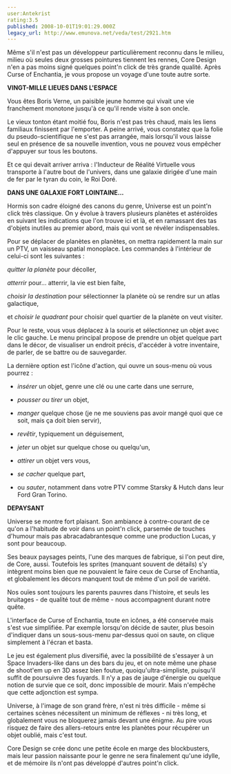 ```yaml
---
user:Antekrist
rating:3.5
published: 2008-10-01T19:01:29.000Z
legacy_url: http://www.emunova.net/veda/test/2921.htm
---
```

Même s'il n'est pas un développeur particulièrement reconnu dans le milieu, milieu où seules deux grosses pointures tiennent les rennes, Core Design n'en a pas moins signé quelques point'n click de très grande qualité. Après Curse of Enchantia, je vous propose un voyage d'une toute autre sorte.  

  

**VINGT-MILLE LIEUES DANS L'ESPACE**  

Vous êtes Boris Verne, un paisible jeune homme qui vivait une vie franchement monotone jusqu'à ce qu'il rende visite à son oncle.  

Le vieux tonton étant moitié fou, Boris n'est pas très chaud, mais les liens familiaux finissent par l'emporter. A peine arrivé, vous constatez que la folie du pseudo-scientifique ne s'est pas arrangée, mais lorsqu'il vous laisse seul en présence de sa nouvelle invention, vous ne pouvez vous empêcher d'appuyer sur tous les boutons.  

Et ce qui devait arriver arriva : l'Inducteur de Réalité Virtuelle vous transporte à l'autre bout de l'univers, dans une galaxie dirigée d'une main de fer par le tyran du coin, le Roi Doré.  

  

**DANS UNE GALAXIE FORT LOINTAINE...**  

Hormis son cadre éloigné des canons du genre, Universe est un point'n click très classique. On y évolue à travers plusieurs planètes et astéroïdes en suivant les indications que l'on trouve ici et là, et en ramassant des tas d'objets inutiles au premier abord, mais qui vont se révéler indispensables.  

Pour se déplacer de planètes en planètes, on mettra rapidement la main sur un PTV, un vaisseau spatial monoplace. Les commandes à l'intérieur de celui-ci sont les suivantes :   

_quitter la planète_ pour décoller,  

_atterrir_ pour... atterrir, la vie est bien faîte,  

_choisir la destination_ pour sélectionner la planète où se rendre sur un atlas galactique,  

et _choisir le quadrant_ pour choisir quel quartier de la planète on veut visiter.  

Pour le reste, vous vous déplacez à la souris et sélectionnez un objet avec le clic gauche. Le menu principal propose de prendre un objet quelque part dans le décor, de visualiser un endroit précis, d'accéder à votre inventaire, de parler, de se battre ou de sauvegarder.  

La dernière option est l'icône d'action, qui ouvre un sous-menu où vous pourrez :   

- _insérer_ un objet, genre une clé ou une carte dans une serrure,  

- _pousser ou tirer_ un objet,  

- _manger_ quelque chose (je ne me souviens pas avoir mangé quoi que ce soit, mais ça doit bien servir),  

- _revêtir_, typiquement un déguisement,  

- _jeter_ un objet sur quelque chose ou quelqu'un,  

- _attirer_ un objet vers vous,  

- _se cacher_ quelque part,  

- ou _sauter_, notamment dans votre PTV comme Starsky & Hutch dans leur Ford Gran Torino.  

  

**DEPAYSANT**  

Universe se montre fort plaisant. Son ambiance à contre-courant de ce qu'on a l'habitude de voir dans un point'n click, parsemée de touches d'humour mais pas abracadabrantesque comme une production Lucas, y sont pour beaucoup.  

Ses beaux paysages peints, l'une des marques de fabrique, si l'on peut dire, de Core, aussi. Toutefois les sprites (manquant souvent de détails) s'y intègrent moins bien que ne pouvaient le faire ceux de Curse of Enchantia, et globalement les décors manquent tout de même d'un poil de variété.  

Nos ouïes sont toujours les parents pauvres dans l'histoire, et seuls les bruitages - de qualité tout de même - nous accompagnent durant notre quête.  

L'interface de Curse of Enchantia, toute en icônes, a été conservée mais s'est vue simplifiée. Par exemple lorsqu'on décide de sauter, plus besoin d'indiquer dans un sous-sous-menu par-dessus quoi on saute, on clique simplement à l'écran et basta.  

Le jeu est également plus diversifié, avec la possibilité de s'essayer à un Space Invaders-like dans un des bars du jeu, et on note même une phase de shoot'em up en 3D assez bien foutue, quoiqu'ultra-simpliste, puisqu'il suffit de poursuivre des fuyards. Il n'y a pas de jauge d'énergie ou quelque notion de survie que ce soit, donc impossible de mourir. Mais n'empêche que cette adjonction est sympa.  

Universe, à l'image de son grand frère, n'est ni très difficile - même si certaines scènes nécessitent un minimum de réflexes - ni très long, et globalement vous ne bloquerez jamais devant une énigme. Au pire vous risquez de faire des allers-retours entre les planètes pour récupérer un objet oublié, mais c'est tout.  

  

Core Design se crée donc une petite école en marge des blockbusters, mais leur passion naissante pour le genre ne sera finalement qu'une idylle, et de mémoire ils n'ont pas développé d'autres point'n click.